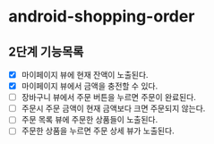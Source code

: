 # android-shopping-order

## 2단계 기능목록
- [x] 마이페이지 뷰에 현재 잔액이 노출된다.
- [x] 마이페이지 뷰에서 금액을 충전할 수 있다.
- [ ] 장바구니 뷰에서 주문 버튼을 누르면 주문이 완료된다.
- [ ] 주문시 주문 금액이 현재 금액보다 크면 주문되지 않는다. 
- [ ] 주문 목록 뷰에 주문한 상품들이 노출된다.
- [ ] 주문한 상품을 누르면 주문 상세 뷰가 노출된다.